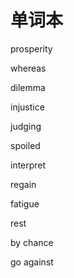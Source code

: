 # 单词本



prosperity

whereas

dilemma

injustice

judging

spoiled

interpret

regain

fatigue

rest




by chance

go against


